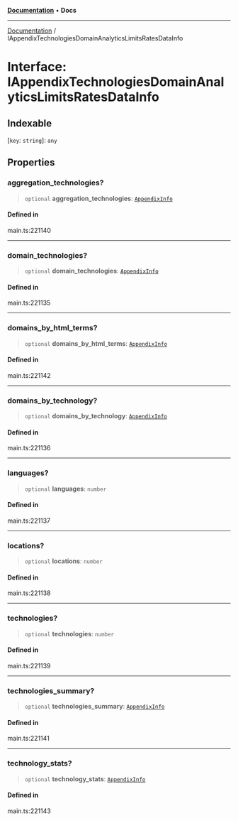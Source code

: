 [**Documentation**](../README.md) • **Docs**

***

[Documentation](../globals.md) / IAppendixTechnologiesDomainAnalyticsLimitsRatesDataInfo

# Interface: IAppendixTechnologiesDomainAnalyticsLimitsRatesDataInfo

## Indexable

 \[`key`: `string`\]: `any`

## Properties

### aggregation\_technologies?

> `optional` **aggregation\_technologies**: [`AppendixInfo`](../classes/AppendixInfo.md)

#### Defined in

main.ts:221140

***

### domain\_technologies?

> `optional` **domain\_technologies**: [`AppendixInfo`](../classes/AppendixInfo.md)

#### Defined in

main.ts:221135

***

### domains\_by\_html\_terms?

> `optional` **domains\_by\_html\_terms**: [`AppendixInfo`](../classes/AppendixInfo.md)

#### Defined in

main.ts:221142

***

### domains\_by\_technology?

> `optional` **domains\_by\_technology**: [`AppendixInfo`](../classes/AppendixInfo.md)

#### Defined in

main.ts:221136

***

### languages?

> `optional` **languages**: `number`

#### Defined in

main.ts:221137

***

### locations?

> `optional` **locations**: `number`

#### Defined in

main.ts:221138

***

### technologies?

> `optional` **technologies**: `number`

#### Defined in

main.ts:221139

***

### technologies\_summary?

> `optional` **technologies\_summary**: [`AppendixInfo`](../classes/AppendixInfo.md)

#### Defined in

main.ts:221141

***

### technology\_stats?

> `optional` **technology\_stats**: [`AppendixInfo`](../classes/AppendixInfo.md)

#### Defined in

main.ts:221143
